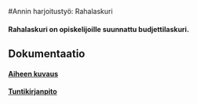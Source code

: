 #Annin harjoitustyö: Rahalaskuri

#### Rahalaskuri on opiskelijoille suunnattu budjettilaskuri.

## Dokumentaatio

#### [Aiheen kuvaus](dokumentaatio/aiheenKuvausJaRakenne.md)
#### [Tuntikirjanpito](dokumentaatio/tuntikirjanpito.md)
